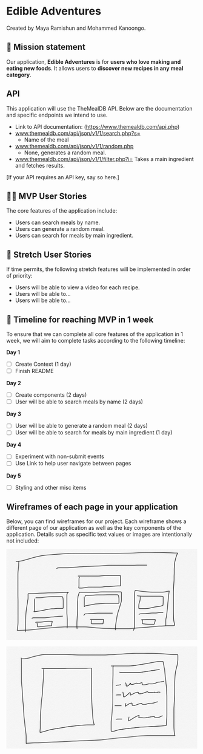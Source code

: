 # Edible Adventures

Created by Maya Ramishun and Mohammed Kanoongo.

## 🚀 Mission statement

Our application, **Edible Adventures** is for **users who love making and eating new foods**. It allows users to **discover new recipes in any meal category**.

## API

This application will use the TheMealDB API. Below are the documentation and specific endpoints we intend to use.

- Link to API documentation: (https://www.themealdb.com/api.php)
- www.themealdb.com/api/json/v1/1/search.php?s=
  - Name of the meal
- www.themealdb.com/api/json/v1/1/random.php
  - None, generates a random meal.
- www.themealdb.com/api/json/v1/1/filter.php?i=
  Takes a main ingredient and fetches results.

[If your API requires an API key, say so here.]

## 👩‍💻 MVP User Stories

The core features of the application include:

- Users can search meals by name.
- Users can generate a random meal.
- Users can search for meals by main ingredient.

## 🤔 Stretch User Stories

If time permits, the following stretch features will be implemented in order of priority:

- Users will be able to view a video for each recipe.
- Users will be able to...
- Users will be able to...

## 📆 Timeline for reaching MVP in 1 week

To ensure that we can complete all core features of the application in 1 week, we will aim to complete tasks according to the following timeline:

**Day 1**

- [ ] Create Context (1 day)
- [ ] Finish README

**Day 2**

- [ ] Create components (2 days)
- [ ] User will be able to search meals by name (2 days)

**Day 3**

- [ ] User will be able to generate a random meal (2 days)
- [ ] User will be able to search for meals by main ingredient (1 day)

**Day 4**

- [ ] Experiment with non-submit events
- [ ] Use Link to help user navigate between pages

**Day 5**

- [ ] Styling and other misc items

## Wireframes of each page in your application

Below, you can find wireframes for our project. Each wireframe shows a different page of our application as well as the key components of the application. Details such as specific text values or images are intentionally not included:

![Wireframe 1](wireframe-1.jpg)

![Wireframe 2](wireframe-2.jpg)
